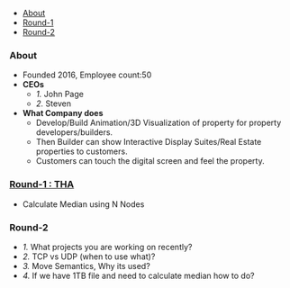 - [About](#a)
- [Round-1](#r1)
- [Round-2](#r2)

<a name=a></a>
### About
- Founded 2016, Employee count:50
- **CEOs**
  - *1.* John Page
  - *2.* Steven
- **What Company does**
  - Develop/Build Animation/3D Visualization of property for property developers/builders.
  - Then Builder can show Interactive Display Suites/Real Estate properties to customers.
  - Customers can touch the digital screen and feel the property.
  
<a name=r1></a>
### [Round-1 : THA](/Projects/C++/Median_Calculation_from_float_array/)
- Calculate Median using N Nodes

<a name=r2></a>
### Round-2
  - *1.* What projects you are working on recently?
  - *2.* TCP vs UDP (when to use what)?
  - *3.* Move Semantics, Why its used?
  - *4.* If we have 1TB file and need to calculate median how to do?

